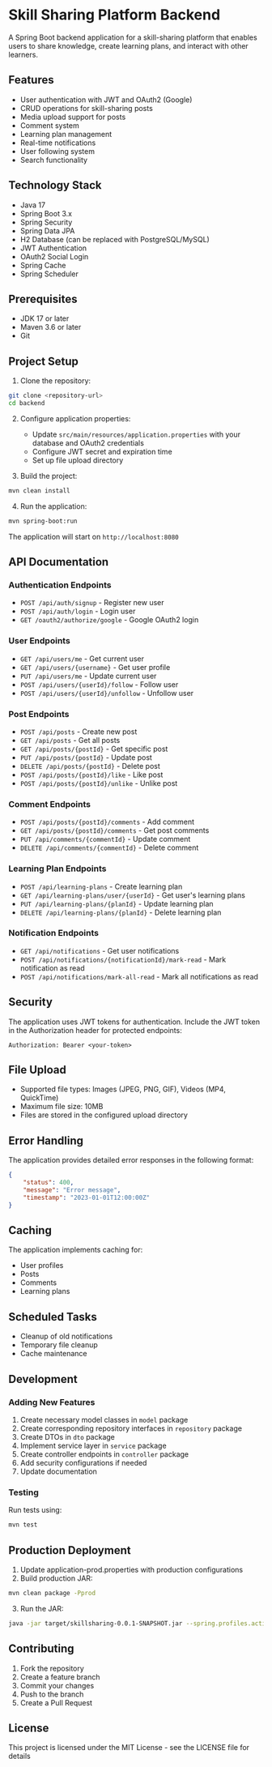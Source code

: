 # Skill Sharing Platform Backend

A Spring Boot backend application for a skill-sharing platform that enables users to share knowledge, create learning plans, and interact with other learners.

## Features

- User authentication with JWT and OAuth2 (Google)
- CRUD operations for skill-sharing posts
- Media upload support for posts
- Comment system
- Learning plan management
- Real-time notifications
- User following system
- Search functionality

## Technology Stack

- Java 17
- Spring Boot 3.x
- Spring Security
- Spring Data JPA
- H2 Database (can be replaced with PostgreSQL/MySQL)
- JWT Authentication
- OAuth2 Social Login
- Spring Cache
- Spring Scheduler

## Prerequisites

- JDK 17 or later
- Maven 3.6 or later
- Git

## Project Setup

1. Clone the repository:
```bash
git clone <repository-url>
cd backend
```

2. Configure application properties:
   - Update `src/main/resources/application.properties` with your database and OAuth2 credentials
   - Configure JWT secret and expiration time
   - Set up file upload directory

3. Build the project:
```bash
mvn clean install
```

4. Run the application:
```bash
mvn spring-boot:run
```

The application will start on `http://localhost:8080`

## API Documentation

### Authentication Endpoints

- `POST /api/auth/signup` - Register new user
- `POST /api/auth/login` - Login user
- `GET /oauth2/authorize/google` - Google OAuth2 login

### User Endpoints

- `GET /api/users/me` - Get current user
- `GET /api/users/{username}` - Get user profile
- `PUT /api/users/me` - Update current user
- `POST /api/users/{userId}/follow` - Follow user
- `POST /api/users/{userId}/unfollow` - Unfollow user

### Post Endpoints

- `POST /api/posts` - Create new post
- `GET /api/posts` - Get all posts
- `GET /api/posts/{postId}` - Get specific post
- `PUT /api/posts/{postId}` - Update post
- `DELETE /api/posts/{postId}` - Delete post
- `POST /api/posts/{postId}/like` - Like post
- `POST /api/posts/{postId}/unlike` - Unlike post

### Comment Endpoints

- `POST /api/posts/{postId}/comments` - Add comment
- `GET /api/posts/{postId}/comments` - Get post comments
- `PUT /api/comments/{commentId}` - Update comment
- `DELETE /api/comments/{commentId}` - Delete comment

### Learning Plan Endpoints

- `POST /api/learning-plans` - Create learning plan
- `GET /api/learning-plans/user/{userId}` - Get user's learning plans
- `PUT /api/learning-plans/{planId}` - Update learning plan
- `DELETE /api/learning-plans/{planId}` - Delete learning plan

### Notification Endpoints

- `GET /api/notifications` - Get user notifications
- `POST /api/notifications/{notificationId}/mark-read` - Mark notification as read
- `POST /api/notifications/mark-all-read` - Mark all notifications as read

## Security

The application uses JWT tokens for authentication. Include the JWT token in the Authorization header for protected endpoints:

```
Authorization: Bearer <your-token>
```

## File Upload

- Supported file types: Images (JPEG, PNG, GIF), Videos (MP4, QuickTime)
- Maximum file size: 10MB
- Files are stored in the configured upload directory

## Error Handling

The application provides detailed error responses in the following format:

```json
{
    "status": 400,
    "message": "Error message",
    "timestamp": "2023-01-01T12:00:00Z"
}
```

## Caching

The application implements caching for:
- User profiles
- Posts
- Comments
- Learning plans

## Scheduled Tasks

- Cleanup of old notifications
- Temporary file cleanup
- Cache maintenance

## Development

### Adding New Features

1. Create necessary model classes in `model` package
2. Create corresponding repository interfaces in `repository` package
3. Create DTOs in `dto` package
4. Implement service layer in `service` package
5. Create controller endpoints in `controller` package
6. Add security configurations if needed
7. Update documentation

### Testing

Run tests using:
```bash
mvn test
```

## Production Deployment

1. Update application-prod.properties with production configurations
2. Build production JAR:
```bash
mvn clean package -Pprod
```
3. Run the JAR:
```bash
java -jar target/skillsharing-0.0.1-SNAPSHOT.jar --spring.profiles.active=prod
```

## Contributing

1. Fork the repository
2. Create a feature branch
3. Commit your changes
4. Push to the branch
5. Create a Pull Request

## License

This project is licensed under the MIT License - see the LICENSE file for details
